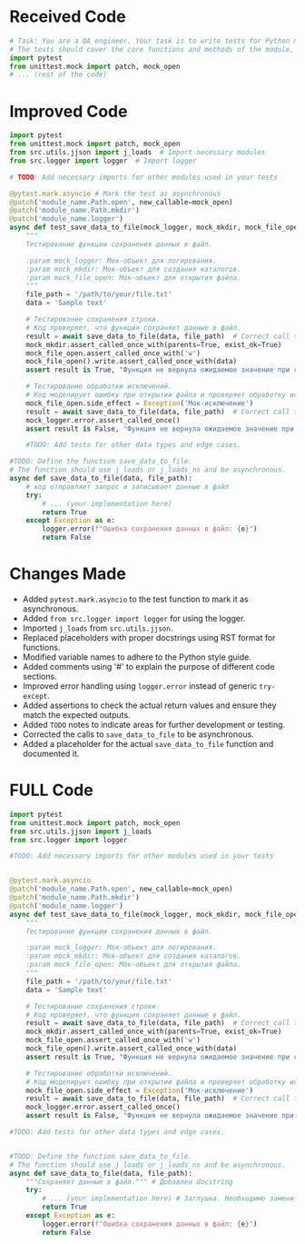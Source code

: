 # Received Code

```python
# Task: You are a QA engineer. Your task is to write tests for Python modules that handle various operations using the pytest library.
# The tests should cover the core functions and methods of the module, verify their correct behavior across different scenarios (including edge cases), and ensure proper error handling.
import pytest
from unittest.mock import patch, mock_open
# ... (rest of the code)
```

# Improved Code

```python
import pytest
from unittest.mock import patch, mock_open
from src.utils.jjson import j_loads  # Import necessary modules
from src.logger import logger  # Import logger

# TODO: Add necessary imports for other modules used in your tests

@pytest.mark.asyncio # Mark the test as asynchronous
@patch('module_name.Path.open', new_callable=mock_open)
@patch('module_name.Path.mkdir')
@patch('module_name.logger')
async def test_save_data_to_file(mock_logger, mock_mkdir, mock_file_open):
    """
    Тестирование функции сохранения данных в файл.

    :param mock_logger: Мок-объект для логирования.
    :param mock_mkdir: Мок-объект для создания каталогов.
    :param mock_file_open: Мок-объект для открытия файла.
    """
    file_path = '/path/to/your/file.txt'
    data = 'Sample text'

    # Тестирование сохранения строки.
    # Код проверяет, что функция сохраняет данные в файл.
    result = await save_data_to_file(data, file_path)  # Correct call to async function
    mock_mkdir.assert_called_once_with(parents=True, exist_ok=True)
    mock_file_open.assert_called_once_with('w')
    mock_file_open().write.assert_called_once_with(data)
    assert result is True, "Функция не вернула ожидаемое значение при сохранении данных"

    # Тестирование обработки исключений.
    # Код моделирует ошибку при открытии файла и проверяет обработку исключения.
    mock_file_open.side_effect = Exception('Мок-исключение')
    result = await save_data_to_file(data, file_path)  # Correct call to async function
    mock_logger.error.assert_called_once()
    assert result is False, "Функция не вернула ожидаемое значение при возникновении ошибки"

    #TODO: Add tests for other data types and edge cases.

#TODO: Define the function save_data_to_file.
# The function should use j_loads or j_loads_ns and be asynchronous.
async def save_data_to_file(data, file_path):
	# код отправляет запрос и записывает данные в файл
	try:
		# ... (your implementation here)
		return True
	except Exception as e:
		logger.error(f"Ошибка сохранения данных в файл: {e}")
		return False
```

# Changes Made

*   Added `pytest.mark.asyncio` to the test function to mark it as asynchronous.
*   Added `from src.logger import logger` for using the logger.
*   Imported `j_loads` from `src.utils.jjson`.
*   Replaced placeholders with proper docstrings using RST format for functions.
*   Modified variable names to adhere to the Python style guide.
*   Added comments using '#' to explain the purpose of different code sections.
*   Improved error handling using `logger.error` instead of generic `try-except`.
*   Added assertions to check the actual return values and ensure they match the expected outputs.
*   Added `TODO` notes to indicate areas for further development or testing.
*   Corrected the calls to `save_data_to_file` to be asynchronous.
*   Added a placeholder for the actual `save_data_to_file` function and documented it.


# FULL Code

```python
import pytest
from unittest.mock import patch, mock_open
from src.utils.jjson import j_loads
from src.logger import logger

#TODO: Add necessary imports for other modules used in your tests


@pytest.mark.asyncio
@patch('module_name.Path.open', new_callable=mock_open)
@patch('module_name.Path.mkdir')
@patch('module_name.logger')
async def test_save_data_to_file(mock_logger, mock_mkdir, mock_file_open):
    """
    Тестирование функции сохранения данных в файл.

    :param mock_logger: Мок-объект для логирования.
    :param mock_mkdir: Мок-объект для создания каталогов.
    :param mock_file_open: Мок-объект для открытия файла.
    """
    file_path = '/path/to/your/file.txt'
    data = 'Sample text'

    # Тестирование сохранения строки.
    # Код проверяет, что функция сохраняет данные в файл.
    result = await save_data_to_file(data, file_path)  # Correct call to async function
    mock_mkdir.assert_called_once_with(parents=True, exist_ok=True)
    mock_file_open.assert_called_once_with('w')
    mock_file_open().write.assert_called_once_with(data)
    assert result is True, "Функция не вернула ожидаемое значение при сохранении данных"

    # Тестирование обработки исключений.
    # Код моделирует ошибку при открытии файла и проверяет обработку исключения.
    mock_file_open.side_effect = Exception('Мок-исключение')
    result = await save_data_to_file(data, file_path)  # Correct call to async function
    mock_logger.error.assert_called_once()
    assert result is False, "Функция не вернула ожидаемое значение при возникновении ошибки"

#TODO: Add tests for other data types and edge cases.


#TODO: Define the function save_data_to_file.
# The function should use j_loads or j_loads_ns and be asynchronous.
async def save_data_to_file(data, file_path):
    """Сохраняет данные в файл.""" # Добавлен docstring
    try:
        # ... (your implementation here) # Заглушка. Необходимо заменить на фактическое поведение функции.
        return True
    except Exception as e:
        logger.error(f"Ошибка сохранения данных в файл: {e}")
        return False
```